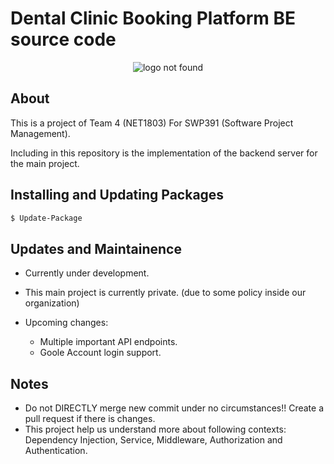 # Dental Clinic Booking Platform BE source code

<p align="center">
  <image src="Logo.png" alt="logo not found">
</p>

## About
This is a project of Team 4 (NET1803) For SWP391 (Software Project Management).

Including in this repository is the implementation of the backend server for the main project.

## Installing and Updating Packages
```bash
$ Update-Package
```

## Updates and Maintainence

- Currently under development.
- This main project is currently private. (due to some policy inside our organization)

- Upcoming changes:
  - Multiple important API endpoints.
  - Goole Account login support.


## Notes
- Do not DIRECTLY merge new commit under no circumstances!! Create a pull request if there is changes.
- This project help us understand more about following contexts: Dependency Injection, Service, Middleware, Authorization and Authentication.
